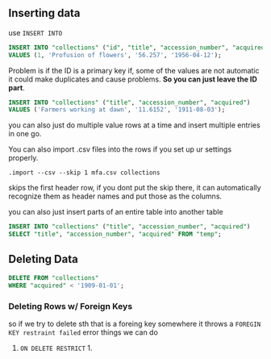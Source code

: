 ## Inserting data
use `INSERT INTO`
``` sql
INSERT INTO "collections" ("id", "title", "accession_number", "acquired")
VALUES (1, 'Profusion of flowers', '56.257', '1956-04-12');
```

Problem is if the ID is a primary key if, some of the values are not automatic it could make duplicates and cause problems. **So you can just leave the ID part**. 

``` SQL
INSERT INTO "collections" ("title", "accession_number", "acquired")
VALUES ('Farmers working at dawn', '11.6152', '1911-08-03');
```


you can also just do multiple value rows at a time and insert multiple entries in one go.

You can also import .csv files into the rows if you set up ur settings properly. 
```
.import --csv --skip 1 mfa.csv collections
```
skips the first header row, if you dont put the skip there, it can automatically recognize them as header names and put those as the columns.

you can also just insert parts of an entire table into another table

``` sql
INSERT INTO "collections" ("title", "accession_number", "acquired") 
SELECT "title", "accession_number", "acquired" FROM "temp";
```

## Deleting Data

``` SQL
DELETE FROM "collections"
WHERE "acquired" < '1909-01-01';
```

### Deleting Rows w/ Foreign Keys
so if we try to delete sth that is a foreing key somewhere it throws a `FOREGIN KEY restraint failed` error
things we can do
1. `ON DELETE RESTRICT`
	1. 
